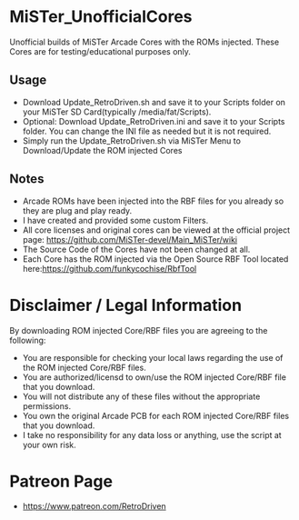 # MiSTer_UnofficialCores
Unofficial builds of MiSTer Arcade Cores with the ROMs injected. These Cores are for testing/educational purposes only.

## Usage ##
* Download Update_RetroDriven.sh and save it to your Scripts folder on your MiSTer SD Card(typically /media/fat/Scripts).
* Optional: Download Update_RetroDriven.ini and save it to your Scripts folder. You can change the INI file as needed but it is not required.
* Simply run the Update_RetroDriven.sh via MiSTer Menu to Download/Update the ROM injected Cores

## Notes ##
* Arcade ROMs have been injected into the RBF files for you already so they are plug and play ready.
* I have created and provided some custom Filters.
* All core licenses and original cores can be viewed at the official project page: https://github.com/MiSTer-devel/Main_MiSTer/wiki
* The Source Code of the Cores have not been changed at all.
* Each Core has the ROM injected via the Open Source RBF Tool located here:https://github.com/funkycochise/RbfTool

# Disclaimer / Legal Information
By downloading ROM injected Core/RBF files you are agreeing to the following:

* You are responsible for checking your local laws regarding the use of the ROM injected Core/RBF files.
* You are authorized/licensd to own/use the ROM injected Core/RBF file that you download.
* You will not distribute any of these files without the appropriate permissions.
* You own the original Arcade PCB for each ROM injected Core/RBF files that you download.
* I take no responsibility for any data loss or anything, use the script at your own risk.

# Patreon Page
* https://www.patreon.com/RetroDriven
